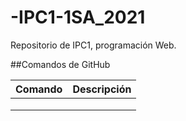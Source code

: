 # -IPC1-1SA_2021
Repositorio de IPC1, programación Web.

##Comandos de GitHub

| Comando      | Descripción    |
| ------------- |:-------------:|
|       |  |
|      |      |
|  |      |
